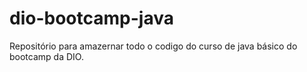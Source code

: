 # dio-bootcamp-java
Repositório para amazernar todo o codigo do curso de java básico do bootcamp da DIO.
